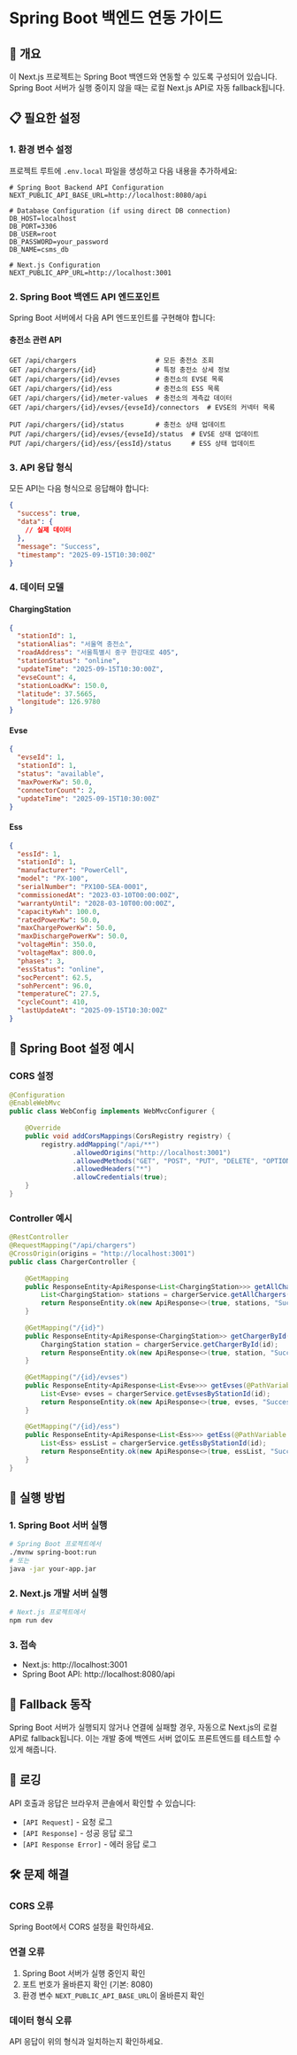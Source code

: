 # Spring Boot 백엔드 연동 가이드

## 🚀 개요

이 Next.js 프로젝트는 Spring Boot 백엔드와 연동할 수 있도록 구성되어 있습니다. Spring Boot 서버가 실행 중이지 않을 때는 로컬 Next.js API로 자동 fallback됩니다.

## 📋 필요한 설정

### 1. 환경 변수 설정

프로젝트 루트에 `.env.local` 파일을 생성하고 다음 내용을 추가하세요:

```env
# Spring Boot Backend API Configuration
NEXT_PUBLIC_API_BASE_URL=http://localhost:8080/api

# Database Configuration (if using direct DB connection)
DB_HOST=localhost
DB_PORT=3306
DB_USER=root
DB_PASSWORD=your_password
DB_NAME=csms_db

# Next.js Configuration
NEXT_PUBLIC_APP_URL=http://localhost:3001
```

### 2. Spring Boot 백엔드 API 엔드포인트

Spring Boot 서버에서 다음 API 엔드포인트를 구현해야 합니다:

#### 충전소 관련 API
```
GET /api/chargers                    # 모든 충전소 조회
GET /api/chargers/{id}               # 특정 충전소 상세 정보
GET /api/chargers/{id}/evses         # 충전소의 EVSE 목록
GET /api/chargers/{id}/ess           # 충전소의 ESS 목록
GET /api/chargers/{id}/meter-values  # 충전소의 계측값 데이터
GET /api/chargers/{id}/evses/{evseId}/connectors  # EVSE의 커넥터 목록

PUT /api/chargers/{id}/status        # 충전소 상태 업데이트
PUT /api/chargers/{id}/evses/{evseId}/status  # EVSE 상태 업데이트
PUT /api/chargers/{id}/ess/{essId}/status     # ESS 상태 업데이트
```

### 3. API 응답 형식

모든 API는 다음 형식으로 응답해야 합니다:

```json
{
  "success": true,
  "data": {
    // 실제 데이터
  },
  "message": "Success",
  "timestamp": "2025-09-15T10:30:00Z"
}
```

### 4. 데이터 모델

#### ChargingStation
```json
{
  "stationId": 1,
  "stationAlias": "서울역 충전소",
  "roadAddress": "서울특별시 중구 한강대로 405",
  "stationStatus": "online",
  "updateTime": "2025-09-15T10:30:00Z",
  "evseCount": 4,
  "stationLoadKw": 150.0,
  "latitude": 37.5665,
  "longitude": 126.9780
}
```

#### Evse
```json
{
  "evseId": 1,
  "stationId": 1,
  "status": "available",
  "maxPowerKw": 50.0,
  "connectorCount": 2,
  "updateTime": "2025-09-15T10:30:00Z"
}
```

#### Ess
```json
{
  "essId": 1,
  "stationId": 1,
  "manufacturer": "PowerCell",
  "model": "PX-100",
  "serialNumber": "PX100-SEA-0001",
  "commissionedAt": "2023-03-10T00:00:00Z",
  "warrantyUntil": "2028-03-10T00:00:00Z",
  "capacityKwh": 100.0,
  "ratedPowerKw": 50.0,
  "maxChargePowerKw": 50.0,
  "maxDischargePowerKw": 50.0,
  "voltageMin": 350.0,
  "voltageMax": 800.0,
  "phases": 3,
  "essStatus": "online",
  "socPercent": 62.5,
  "sohPercent": 96.0,
  "temperatureC": 27.5,
  "cycleCount": 410,
  "lastUpdateAt": "2025-09-15T10:30:00Z"
}
```

## 🔧 Spring Boot 설정 예시

### CORS 설정
```java
@Configuration
@EnableWebMvc
public class WebConfig implements WebMvcConfigurer {
    
    @Override
    public void addCorsMappings(CorsRegistry registry) {
        registry.addMapping("/api/**")
                .allowedOrigins("http://localhost:3001")
                .allowedMethods("GET", "POST", "PUT", "DELETE", "OPTIONS")
                .allowedHeaders("*")
                .allowCredentials(true);
    }
}
```

### Controller 예시
```java
@RestController
@RequestMapping("/api/chargers")
@CrossOrigin(origins = "http://localhost:3001")
public class ChargerController {
    
    @GetMapping
    public ResponseEntity<ApiResponse<List<ChargingStation>>> getAllChargers() {
        List<ChargingStation> stations = chargerService.getAllChargers();
        return ResponseEntity.ok(new ApiResponse<>(true, stations, "Success"));
    }
    
    @GetMapping("/{id}")
    public ResponseEntity<ApiResponse<ChargingStation>> getChargerById(@PathVariable Long id) {
        ChargingStation station = chargerService.getChargerById(id);
        return ResponseEntity.ok(new ApiResponse<>(true, station, "Success"));
    }
    
    @GetMapping("/{id}/evses")
    public ResponseEntity<ApiResponse<List<Evse>>> getEvses(@PathVariable Long id) {
        List<Evse> evses = chargerService.getEvsesByStationId(id);
        return ResponseEntity.ok(new ApiResponse<>(true, evses, "Success"));
    }
    
    @GetMapping("/{id}/ess")
    public ResponseEntity<ApiResponse<List<Ess>>> getEss(@PathVariable Long id) {
        List<Ess> essList = chargerService.getEssByStationId(id);
        return ResponseEntity.ok(new ApiResponse<>(true, essList, "Success"));
    }
}
```

## 🚀 실행 방법

### 1. Spring Boot 서버 실행
```bash
# Spring Boot 프로젝트에서
./mvnw spring-boot:run
# 또는
java -jar your-app.jar
```

### 2. Next.js 개발 서버 실행
```bash
# Next.js 프로젝트에서
npm run dev
```

### 3. 접속
- Next.js: http://localhost:3001
- Spring Boot API: http://localhost:8080/api

## 🔄 Fallback 동작

Spring Boot 서버가 실행되지 않거나 연결에 실패할 경우, 자동으로 Next.js의 로컬 API로 fallback됩니다. 이는 개발 중에 백엔드 서버 없이도 프론트엔드를 테스트할 수 있게 해줍니다.

## 📝 로깅

API 호출과 응답은 브라우저 콘솔에서 확인할 수 있습니다:
- `[API Request]` - 요청 로그
- `[API Response]` - 성공 응답 로그
- `[API Response Error]` - 에러 응답 로그

## 🛠️ 문제 해결

### CORS 오류
Spring Boot에서 CORS 설정을 확인하세요.

### 연결 오류
1. Spring Boot 서버가 실행 중인지 확인
2. 포트 번호가 올바른지 확인 (기본: 8080)
3. 환경 변수 `NEXT_PUBLIC_API_BASE_URL`이 올바른지 확인

### 데이터 형식 오류
API 응답이 위의 형식과 일치하는지 확인하세요.
